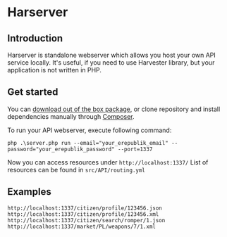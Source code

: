 Harserver
=========

Introduction
------------
Harserver is standalone webserver which allows you host your own API service locally. It's useful, if you need to use Harvester library, but your application is not written in PHP.

Get started
-----------
You can [download out of the box package](http://harvester.erpk.org/archive/), or clone repository and install dependencies manually through [Composer](http://getcomposer.org/).

To run your API webserver, execute following command:
```
php .\server.php run --email="your_erepublik_email" --password="your_erepublik_password" --port=1337
```
Now you can access resources under `http://localhost:1337/`
List of resources can be found in `src/API/routing.yml`

Examples
--------

```
http://localhost:1337/citizen/profile/123456.json
http://localhost:1337/citizen/profile/123456.xml
http://localhost:1337/citizen/search/romper/1.json
http://localhost:1337/market/PL/weapons/7/1.xml
```
